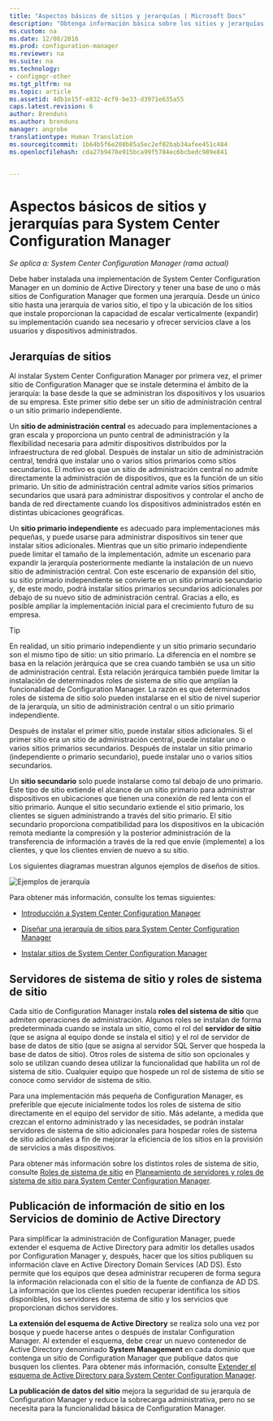 ```yaml
---
title: "Aspectos básicos de sitios y jerarquías | Microsoft Docs"
description: "Obtenga información básica sobre los sitios y jerarquías de System Center Configuration Manager."
ms.custom: na
ms.date: 12/08/2016
ms.prod: configuration-manager
ms.reviewer: na
ms.suite: na
ms.technology:
- configmgr-other
ms.tgt_pltfrm: na
ms.topic: article
ms.assetid: 4db1e15f-e832-4cf9-be33-d3971e635a55
caps.latest.revision: 6
author: Brenduns
ms.author: brenduns
manager: angrobe
translationtype: Human Translation
ms.sourcegitcommit: 1b64b5f6e208b85a5ec2ef02bab34afee451c484
ms.openlocfilehash: cda27b9478e915bca99f5784ec6bcbedc989e841


---
```

# <a name="fundamentals-of-sites-and-hierarchies-for-system-center-configuration-manager"></a>Aspectos básicos de sitios y jerarquías para System Center Configuration Manager

*Se aplica a: System Center Configuration Manager (rama actual)*

Debe haber instalada una implementación de System Center Configuration Manager en un dominio de Active Directory y tener una base de uno o más sitios de Configuration Manager que formen una jerarquía. Desde un único sitio hasta una jerarquía de varios sitio, el tipo y la ubicación de los sitios que instale proporcionan la capacidad de escalar verticalmente (expandir) su implementación cuando sea necesario y ofrecer servicios clave a los usuarios y dispositivos administrados.

## <a name="hierarchies-of-sites"></a>Jerarquías de sitios
Al instalar System Center Configuration Manager por primera vez, el primer sitio de Configuration Manager que se instale determina el ámbito de la jerarquía: la base desde la que se administran los dispositivos y los usuarios de su empresa. Este primer sitio debe ser un sitio de administración central o un sitio primario independiente.  

 Un **sitio de administración central** es adecuado para implementaciones a gran escala y proporciona un punto central de administración y la flexibilidad necesaria para admitir dispositivos distribuidos por la infraestructura de red global. Después de instalar un sitio de administración central, tendrá que instalar uno o varios sitios primarios como sitios secundarios.  El motivo es que un sitio de administración central no admite directamente la administración de dispositivos, que es la función de un sitio primario. Un sitio de administración central admite varios sitios primarios secundarios que usará para administrar dispositivos y controlar el ancho de banda de red directamente cuando los dispositivos administrados estén en distintas ubicaciones geográficas.  

 Un **sitio primario independiente** es adecuado para implementaciones más pequeñas, y puede usarse para administrar dispositivos sin tener que instalar sitios adicionales. Mientras que un sitio primario independiente puede limitar el tamaño de la implementación, admite un escenario para expandir la jerarquía posteriormente mediante la instalación de un nuevo sitio de administración central. Con este escenario de expansión del sitio, su sitio primario independiente se convierte en un sitio primario secundario y, de este modo, podrá instalar sitios primarios secundarios adicionales por debajo de su nuevo sitio de administración central.  Gracias a ello, es posible ampliar la implementación inicial para el crecimiento futuro de su empresa.  

> [!TIP]  
>  En realidad, un sitio primario independiente y un sitio primario secundario son el mismo tipo de sitio: un sitio primario. La diferencia en el nombre se basa en la relación jerárquica que se crea cuando también se usa un sitio de administración central.  Esta relación jerárquica también puede limitar la instalación de determinados roles de sistema de sitio que amplían la funcionalidad de Configuration Manager. La razón es que determinados roles de sistema de sitio solo pueden instalarse en el sitio de nivel superior de la jerarquía, un sitio de administración central o un sitio primario independiente.  

 Después de instalar el primer sitio, puede instalar sitios adicionales.  Si el primer sitio era un sitio de administración central, puede instalar uno o varios sitios primarios secundarios.  Después de instalar un sitio primario (independiente o primario secundario), puede instalar uno o varios sitios secundarios.  

 Un **sitio secundario** solo puede instalarse como tal debajo de uno primario. Este tipo de sitio extiende el alcance de un sitio primario para administrar dispositivos en ubicaciones que tienen una conexión de red lenta con el sitio primario.   Aunque el sitio secundario extiende el sitio primario, los clientes se siguen administrando a través del sitio primario. El sitio secundario proporciona compatibilidad para los dispositivos en la ubicación remota mediante la compresión y la posterior administración de la transferencia de información a través de la red que envíe (implemente) a los clientes, y que los clientes envíen de nuevo a su sitio.  

 Los siguientes diagramas muestran algunos ejemplos de diseños de sitios.  

 ![Ejemplos de jerarquía](media/Hierarchy_examples.png)  

 Para obtener más información, consulte los temas siguientes:  

-   [Introducción a System Center Configuration Manager](../../core/understand/introduction.md)  

-   [Diseñar una jerarquía de sitios para System Center Configuration Manager](../../core/plan-design/hierarchy/design-a-hierarchy-of-sites.md)  

-   [Instalar sitios de System Center Configuration Manager](/sccm/core/servers/deploy/install/installing-sites)  

## <a name="site-system-servers-and-site-system-roles"></a>Servidores de sistema de sitio y roles de sistema de sitio  
 Cada sitio de Configuration Manager instala **roles del sistema de sitio** que admiten operaciones de administración.  Algunos roles se instalan de forma predeterminada cuando se instala un sitio, como el rol del **servidor de sitio** (que se asigna al equipo donde se instala el sitio) y el rol de servidor de base de datos de sitio (que se asigna al servidor SQL Server que hospeda la base de datos de sitio). Otros roles de sistema de sitio son opcionales y solo se utilizan cuando desea utilizar la funcionalidad que habilita un rol de sistema de sitio.  Cualquier equipo que hospede un rol de sistema de sitio se conoce como servidor de sistema de sitio.  

 Para una implementación más pequeña de Configuration Manager, es preferible que ejecute inicialmente todos los roles de sistema de sitio directamente en el equipo del servidor de sitio. Más adelante, a medida que crezcan el entorno administrado y las necesidades, se podrán instalar servidores de sistema de sitio adicionales para hospedar roles de sistema de sitio adicionales a fin de mejorar la eficiencia de los sitios en la provisión de servicios a más dispositivos.  

 Para obtener más información sobre los distintos roles de sistema de sitio, consulte [Roles de sistema de sitio](../../core/plan-design/hierarchy/plan-for-site-system-servers-and-site-system-roles.md#bkmk_planroles) en [Planeamiento de servidores y roles de sistema de sitio para System Center Configuration Manager](../../core/plan-design/hierarchy/plan-for-site-system-servers-and-site-system-roles.md).  

## <a name="publishing-site-information-to-active-directory-domain-services"></a>Publicación de información de sitio en los Servicios de dominio de Active Directory  
 Para simplificar la administración de Configuration Manager, puede extender el esquema de Active Directory para admitir los detalles usados por Configuration Manager y, después, hacer que los sitios publiquen su información clave en Active Directory Domain Services (AD DS). Esto permite que los equipos que desea administrar recuperen de forma segura la información relacionada con el sitio de la fuente de confianza de AD DS. La información que los clientes pueden recuperar identifica los sitios disponibles, los servidores de sistema de sitio y los servicios que proporcionan dichos servidores.  

 **La extensión del esquema de Active Directory** se realiza solo una vez por bosque y puede hacerse antes o después de instalar Configuration Manager.   Al extender el esquema, debe crear un nuevo contenedor de Active Directory denominado **System Management** en cada dominio que contenga un sitio de Configuration Manager que publique datos que busquen los clientes. Para obtener más información, consulte [Extender el esquema de Active Directory para System Center Configuration Manager](../../core/plan-design/network/extend-the-active-directory-schema.md).  

 **La publicación de datos del sitio** mejora la seguridad de su jerarquía de Configuration Manager y reduce la sobrecarga administrativa, pero no se necesita para la funcionalidad básica de Configuration Manager.  



<!--HONumber=Dec16_HO3-->


